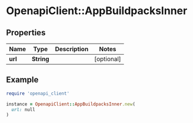 # OpenapiClient::AppBuildpacksInner

## Properties

| Name | Type | Description | Notes |
| ---- | ---- | ----------- | ----- |
| **url** | **String** |  | [optional] |

## Example

```ruby
require 'openapi_client'

instance = OpenapiClient::AppBuildpacksInner.new(
  url: null
)
```

